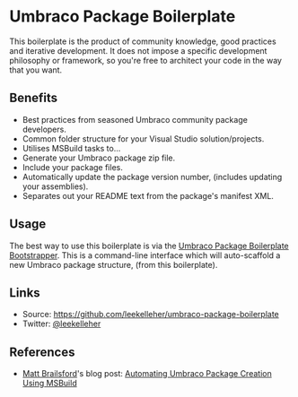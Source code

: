 # Umbraco Package Boilerplate

This boilerplate is the product of community knowledge, good practices and iterative development. It does not impose a specific development philosophy or framework, so you're free to architect your code in the way that you want.

## Benefits

* Best practices from seasoned Umbraco community package developers.
* Common folder structure for your Visual Studio solution/projects.
* Utilises MSBuild tasks to...
 * Generate your Umbraco package zip file.
 * Include your package files.
 * Automatically update the package version number, (includes updating your assemblies).
* Separates out your README text from the package's manifest XML.

## Usage

The best way to use this boilerplate is via the [Umbraco Package Boilerplate Bootstrapper](https://github.com/leekelleher/umbraco-package-boilerplate-bootstrapper). This is a command-line interface which will auto-scaffold a new Umbraco package structure, (from this boilerplate).

## Links

* Source: https://github.com/leekelleher/umbraco-package-boilerplate
* Twitter: [@leekelleher](http://twitter.com/leekelleher)

## References

* [Matt Brailsford](https://github.com/mattbrailsford)'s blog post: [Automating Umbraco Package Creation Using MSBuild](http://blog.mattbrailsford.com/2010/11/13/automating-umbraco-package-creation-using-msbuild/)